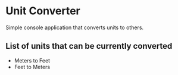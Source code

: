 # Unit Converter

Simple console application that converts units to others.

## List of units that can be currently converted
 - Meters to Feet
 - Feet to Meters
